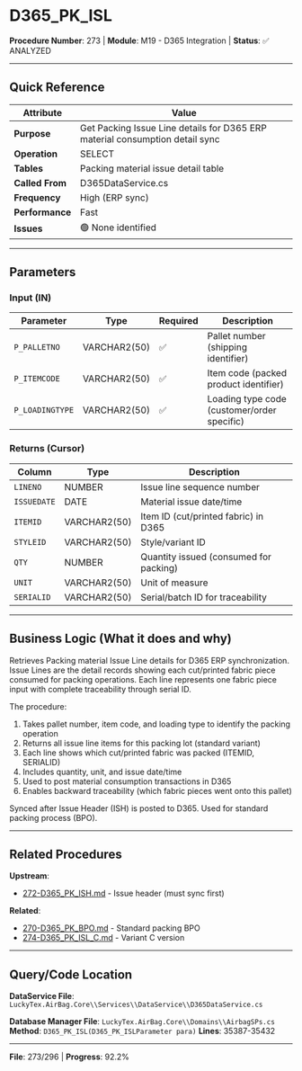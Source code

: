# D365_PK_ISL

**Procedure Number**: 273 | **Module**: M19 - D365 Integration | **Status**: ✅ ANALYZED

---

## Quick Reference

| Attribute | Value |
|-----------|-------|
| **Purpose** | Get Packing Issue Line details for D365 ERP material consumption detail sync |
| **Operation** | SELECT |
| **Tables** | Packing material issue detail table |
| **Called From** | D365DataService.cs |
| **Frequency** | High (ERP sync) |
| **Performance** | Fast |
| **Issues** | 🟢 None identified |

---

## Parameters

### Input (IN)

| Parameter | Type | Required | Description |
|-----------|------|----------|-------------|
| `P_PALLETNO` | VARCHAR2(50) | ✅ | Pallet number (shipping identifier) |
| `P_ITEMCODE` | VARCHAR2(50) | ✅ | Item code (packed product identifier) |
| `P_LOADINGTYPE` | VARCHAR2(50) | ✅ | Loading type code (customer/order specific) |

### Returns (Cursor)

| Column | Type | Description |
|--------|------|-------------|
| `LINENO` | NUMBER | Issue line sequence number |
| `ISSUEDATE` | DATE | Material issue date/time |
| `ITEMID` | VARCHAR2(50) | Item ID (cut/printed fabric) in D365 |
| `STYLEID` | VARCHAR2(50) | Style/variant ID |
| `QTY` | NUMBER | Quantity issued (consumed for packing) |
| `UNIT` | VARCHAR2(50) | Unit of measure |
| `SERIALID` | VARCHAR2(50) | Serial/batch ID for traceability |

---

## Business Logic (What it does and why)

Retrieves Packing material Issue Line details for D365 ERP synchronization. Issue Lines are the detail records showing each cut/printed fabric piece consumed for packing operations. Each line represents one fabric piece input with complete traceability through serial ID.

The procedure:
1. Takes pallet number, item code, and loading type to identify the packing operation
2. Returns all issue line items for this packing lot (standard variant)
3. Each line shows which cut/printed fabric was packed (ITEMID, SERIALID)
4. Includes quantity, unit, and issue date/time
5. Used to post material consumption transactions in D365
6. Enables backward traceability (which fabric pieces went onto this pallet)

Synced after Issue Header (ISH) is posted to D365. Used for standard packing process (BPO).

---

## Related Procedures

**Upstream**:
- [272-D365_PK_ISH.md](./272-D365_PK_ISH.md) - Issue header (must sync first)

**Related**:
- [270-D365_PK_BPO.md](./270-D365_PK_BPO.md) - Standard packing BPO
- [274-D365_PK_ISL_C.md](./274-D365_PK_ISL_C.md) - Variant C version

---

## Query/Code Location

**DataService File**: `LuckyTex.AirBag.Core\\Services\\DataService\\D365DataService.cs`

**Database Manager File**: `LuckyTex.AirBag.Core\\Domains\\AirbagSPs.cs`
**Method**: `D365_PK_ISL(D365_PK_ISLParameter para)`
**Lines**: 35387-35432

---

**File**: 273/296 | **Progress**: 92.2%
